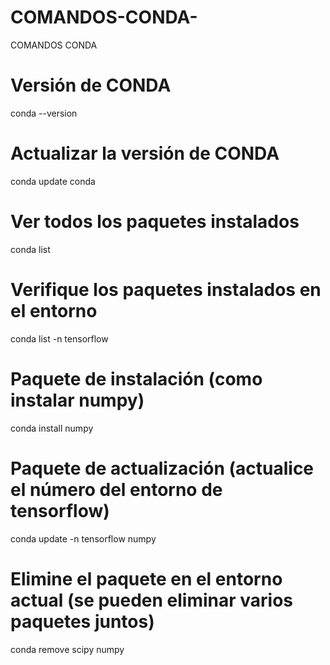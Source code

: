 # COMANDOS-CONDA-
COMANDOS CONDA 
# Versión de CONDA 
conda --version
# Actualizar la versión de CONDA 
conda update conda
# Ver todos los paquetes instalados
conda list
# Verifique los paquetes instalados en el entorno 
conda list -n tensorflow
# Paquete de instalación (como instalar numpy)
conda install numpy
# Paquete de actualización (actualice el número del entorno de tensorflow)
conda update -n tensorflow numpy
#  Elimine el paquete en el entorno actual (se pueden eliminar varios paquetes juntos)
conda remove scipy numpy
